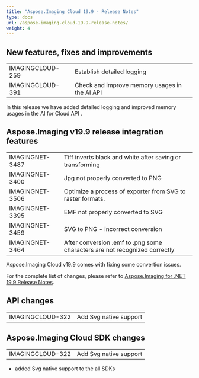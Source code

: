 ```yaml
---
title: "Aspose.Imaging Cloud 19.9 - Release Notes"
type: docs
url: /aspose-imaging-cloud-19-9-release-notes/
weight: 4
---
```


## **New features, fixes and improvements**
|     |     |
| --- | --- |
|IMAGINGCLOUD-259|Establish detailed logging|
|IMAGINGCLOUD-391|Check and improve memory usages in the AI API|

In this release we have added detailed logging and improved memory usages in the AI for Cloud API .

## **Aspose.Imaging v19.9 release integration features**
|     |     |
| --- | --- |
|IMAGINGNET-3487|Tiff inverts black and white after saving or transforming|
|IMAGINGNET-3400|Jpg not properly converted to PNG|
|IMAGINGNET-3506|Optimize a process of exporter from SVG to raster formats.|
|IMAGINGNET-3395|EMF not properly converted to SVG|
|IMAGINGNET-3459|SVG to PNG - incorrect conversion|
|IMAGINGNET-3464|After conversion .emf to .png some characters are not recognized correctly|

Aspose.Imaging Cloud v19.9 comes with fixing some convertion issues.

For the complete list of changes, please refer to [Aspose.Imaging for .NET 19.9 Release Notes](https://wiki.kharkov.dynabic.com/bin/view/Support.Imaging/Release%20Notes/Aspose.Imaging/Aspose.Imaging%20for%20.NET%20Release%20Notes/Aspose.Imaging%20for%20.NET%2019.8%20-%20Aug%202019/Aspose.Imaging%20for%20.NET%2019.01%20-%20Release%20notes/).

## **API changes**
|     |     |
| --- | --- |
|IMAGINGCLOUD-322|Add Svg native support|

## **Aspose.Imaging Cloud SDK changes**
|     |     |
| --- | --- |
|IMAGINGCLOUD-322|Add Svg native support|

- added Svg native support to the all SDKs
